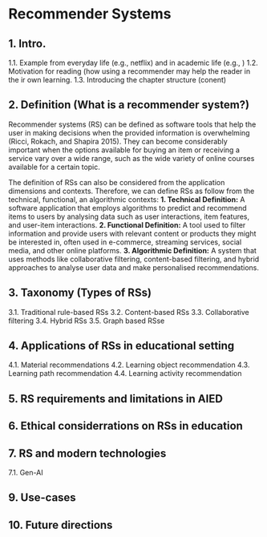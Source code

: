 # Recommender Systems

## 1. Intro.
1.1. Example from everyday life (e.g., netflix) and in academic life  (e.g.,  )
1.2. Motivation for reading (how using a recommender may help the reader in the ir own learning.
1.3. Introducing the chapter structure (conent)

## 2. Definition (What is a recommender system?)
Recommender systems (RS) can be defined as software tools that help the user in making decisions when the provided information is overwhelming (Ricci, Rokach, and Shapira 2015). They can become considerably important when the options available for buying an item or receiving a service vary over a wide range, such as the wide variety of online courses available for a certain topic.

The definition of RSs can also be considered from the application dimensions and contexts. Therefore, we can define RSs as follow from the technical, functional, an algorithmic contexts:
**1. Technical Definition:**
A software application that employs algorithms to predict and recommend items to users by analysing data such as user interactions, item features, and user-item interactions.
**2. Functional Definition:**
A tool used to filter information and provide users with relevant content or products they might be interested in, often used in e-commerce, streaming services, social media, and other online platforms.
**3. Algorithmic Definition:**
A system that uses methods like collaborative filtering, content-based filtering, and hybrid approaches to analyse user data and make personalised recommendations.


## 3. Taxonomy (Types of RSs)
3.1. Traditional rule-based RSs
3.2. Content-based RSs
3.3. Collaborative filtering
3.4. Hybrid  RSs
3.5. Graph based RSse
## 4. Applications of RSs in educational setting
4.1. Material recommendations
4.2. Learning object recommendation
4.3. Learning path recommendation
4.4. Learning activity recommendation

## 5. RS requirements and limitations in AIED
  
## 6. Ethical considerrations on RSs in education
## 7. RS and modern technologies
7.1. Gen-AI
   
## 9. Use-cases

## 10. Future directions
